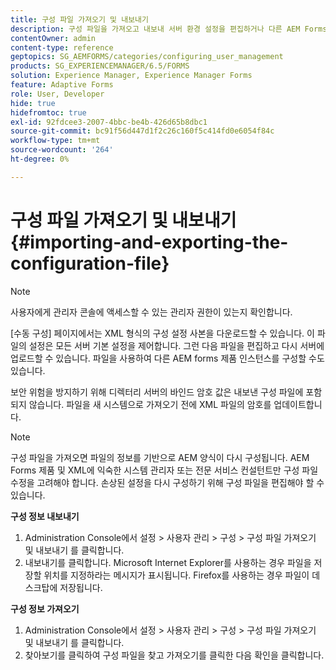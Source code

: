 ```yaml
---
title: 구성 파일 가져오기 및 내보내기
description: 구성 파일을 가져오고 내보내 서버 환경 설정을 편집하거나 다른 AEM Forms 제품 인스턴스를 구성하는 방법에 대해 알아봅니다.
contentOwner: admin
content-type: reference
geptopics: SG_AEMFORMS/categories/configuring_user_management
products: SG_EXPERIENCEMANAGER/6.5/FORMS
solution: Experience Manager, Experience Manager Forms
feature: Adaptive Forms
role: User, Developer
hide: true
hidefromtoc: true
exl-id: 92fdcee3-2007-4bbc-be4b-426d65b8dbc1
source-git-commit: bc91f56d447d1f2c26c160f5c414fd0e6054f84c
workflow-type: tm+mt
source-wordcount: '264'
ht-degree: 0%

---
```


# 구성 파일 가져오기 및 내보내기 {#importing-and-exporting-the-configuration-file}

>[!NOTE]
> 
> 사용자에게 관리자 콘솔에 액세스할 수 있는 관리자 권한이 있는지 확인합니다.

[수동 구성] 페이지에서는 XML 형식의 구성 설정 사본을 다운로드할 수 있습니다. 이 파일의 설정은 모든 서버 기본 설정을 제어합니다. 그런 다음 파일을 편집하고 다시 서버에 업로드할 수 있습니다. 파일을 사용하여 다른 AEM forms 제품 인스턴스를 구성할 수도 있습니다.

보안 위험을 방지하기 위해 디렉터리 서버의 바인드 암호 값은 내보낸 구성 파일에 포함되지 않습니다. 파일을 새 시스템으로 가져오기 전에 XML 파일의 암호를 업데이트합니다.

>[!NOTE]
>
>구성 파일을 가져오면 파일의 정보를 기반으로 AEM 양식이 다시 구성됩니다. AEM Forms 제품 및 XML에 익숙한 시스템 관리자 또는 전문 서비스 컨설턴트만 구성 파일 수정을 고려해야 합니다. 손상된 설정을 다시 구성하기 위해 구성 파일을 편집해야 할 수 있습니다.

**구성 정보 내보내기**

1. Administration Console에서 설정 > 사용자 관리 > 구성 > 구성 파일 가져오기 및 내보내기 를 클릭합니다.
1. 내보내기를 클릭합니다. Microsoft Internet Explorer를 사용하는 경우 파일을 저장할 위치를 지정하라는 메시지가 표시됩니다. Firefox를 사용하는 경우 파일이 데스크탑에 저장됩니다.

**구성 정보 가져오기**

1. Administration Console에서 설정 > 사용자 관리 > 구성 > 구성 파일 가져오기 및 내보내기 를 클릭합니다.
1. 찾아보기를 클릭하여 구성 파일을 찾고 가져오기를 클릭한 다음 확인을 클릭합니다.
